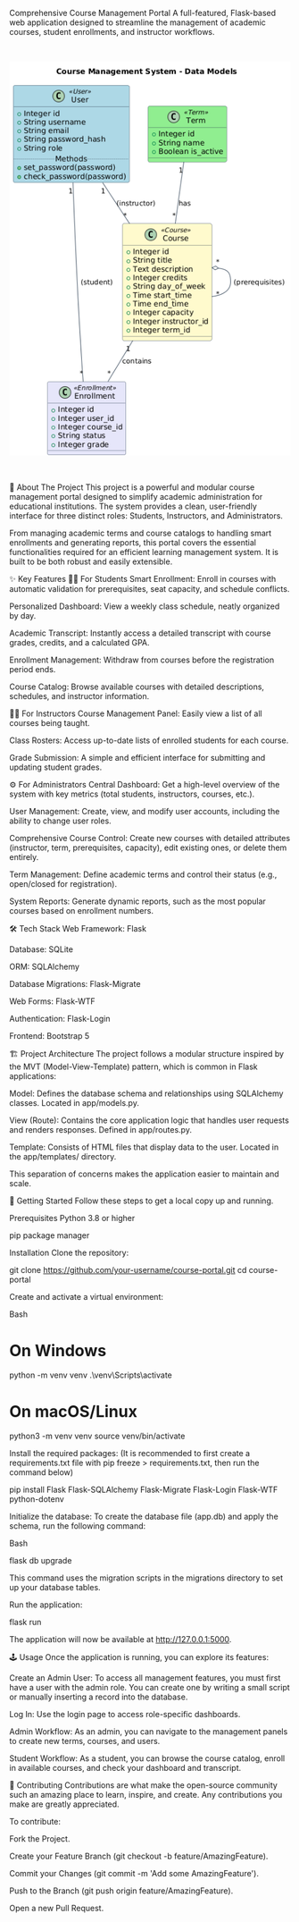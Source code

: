 Comprehensive Course Management Portal
A full-featured, Flask-based web application designed to streamline the management of academic courses, student enrollments, and instructor workflows.

<br>

<p align="center">
<img src="assets/uml.png" alt="UML Diagram" width="700"/>
</p>

<br>

📌 About The Project
This project is a powerful and modular course management portal designed to simplify academic administration for educational institutions. The system provides a clean, user-friendly interface for three distinct roles: Students, Instructors, and Administrators.

From managing academic terms and course catalogs to handling smart enrollments and generating reports, this portal covers the essential functionalities required for an efficient learning management system. It is built to be both robust and easily extensible.

✨ Key Features
👨‍🎓 For Students
Smart Enrollment: Enroll in courses with automatic validation for prerequisites, seat capacity, and schedule conflicts.

Personalized Dashboard: View a weekly class schedule, neatly organized by day.

Academic Transcript: Instantly access a detailed transcript with course grades, credits, and a calculated GPA.

Enrollment Management: Withdraw from courses before the registration period ends.

Course Catalog: Browse available courses with detailed descriptions, schedules, and instructor information.

👨‍🏫 For Instructors
Course Management Panel: Easily view a list of all courses being taught.

Class Rosters: Access up-to-date lists of enrolled students for each course.

Grade Submission: A simple and efficient interface for submitting and updating student grades.

⚙️ For Administrators
Central Dashboard: Get a high-level overview of the system with key metrics (total students, instructors, courses, etc.).

User Management: Create, view, and modify user accounts, including the ability to change user roles.

Comprehensive Course Control: Create new courses with detailed attributes (instructor, term, prerequisites, capacity), edit existing ones, or delete them entirely.

Term Management: Define academic terms and control their status (e.g., open/closed for registration).

System Reports: Generate dynamic reports, such as the most popular courses based on enrollment numbers.

🛠️ Tech Stack
Web Framework: Flask

Database: SQLite

ORM: SQLAlchemy

Database Migrations: Flask-Migrate

Web Forms: Flask-WTF

Authentication: Flask-Login

Frontend: Bootstrap 5

🏗️ Project Architecture
The project follows a modular structure inspired by the MVT (Model-View-Template) pattern, which is common in Flask applications:

Model: Defines the database schema and relationships using SQLAlchemy classes. Located in app/models.py.

View (Route): Contains the core application logic that handles user requests and renders responses. Defined in app/routes.py.

Template: Consists of HTML files that display data to the user. Located in the app/templates/ directory.

This separation of concerns makes the application easier to maintain and scale.

🚀 Getting Started
Follow these steps to get a local copy up and running.


Prerequisites
Python 3.8 or higher

pip package manager

Installation
Clone the repository:

git clone https://github.com/your-username/course-portal.git
cd course-portal

Create and activate a virtual environment:

Bash

# On Windows
python -m venv venv
.\venv\Scripts\activate

# On macOS/Linux
python3 -m venv venv
source venv/bin/activate


Install the required packages:
(It is recommended to first create a requirements.txt file with pip freeze > requirements.txt, then run the command below)

pip install Flask Flask-SQLAlchemy Flask-Migrate Flask-Login Flask-WTF python-dotenv

Initialize the database:
To create the database file (app.db) and apply the schema, run the following command:

Bash

flask db upgrade

This command uses the migration scripts in the migrations directory to set up your database tables.

Run the application:

flask run


The application will now be available at http://127.0.0.1:5000.

🕹️ Usage
Once the application is running, you can explore its features:

Create an Admin User: To access all management features, you must first have a user with the admin role. You can create one by writing a small script or manually inserting a record into the database.

Log In: Use the login page to access role-specific dashboards.

Admin Workflow: As an admin, you can navigate to the management panels to create new terms, courses, and users.

Student Workflow: As a student, you can browse the course catalog, enroll in available courses, and check your dashboard and transcript.


🤝 Contributing
Contributions are what make the open-source community such an amazing place to learn, inspire, and create. Any contributions you make are greatly appreciated.

To contribute:

Fork the Project.

Create your Feature Branch (git checkout -b feature/AmazingFeature).

Commit your Changes (git commit -m 'Add some AmazingFeature').

Push to the Branch (git push origin feature/AmazingFeature).

Open a new Pull Request.